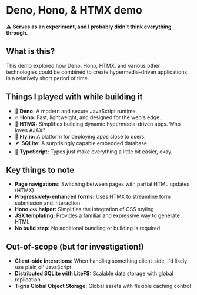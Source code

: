# Deno, Hono, & HTMX demo

**⚠️ Serves as an experiment, and I probably didn't think everything through.**

## What is this?

This demo explored how Deno, Hono, HTMX, and various other technologies could be combined to create hypermedia-driven applications in a relatively short period of time.

## Things I played with while building it

- 🦕 **Deno:** A modern and secure JavaScript runtime.
- 🔥 **Hono:** Fast, lightweight, and designed for the web's edge.
- 🥒 **HTMX:** Simplifies building dynamic hypermedia-driven apps. Who loves AJAX?
- 🎈 **Fly.io:** A platform for deploying apps close to users.
- 🪶 **SQLite:** A surprisingly capable embedded database.
- 🧢 **TypeScript:** Types just make everything a little bit easier, okay.

## Key things to note

- **Page navigations:** Switching between pages with partial HTML updates (HTMX)
- **Progressively-enhanced forms:** Uses HTMX to streamline form submission and interaction
- **Hono `css` helper:** Simplifies the integration of CSS styling
- **JSX templating:** Provides a familiar and expressive way to generate HTML
- **No build step:** No additional bundling or building is required

## Out-of-scope (but for investigation!)

- **Client-side interations:** When handling something client-side, I'd likely use plain ol'
  JavaScript.
- **Distributed SQLite with LiteFS:** Scalable data storage with global replication
- **Tigris Global Object Storage:** Global assets with flexible caching control
